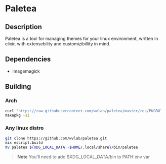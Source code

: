 # Paletea
## Description
Paletea is a tool for managing themes for your linux environment, written in
elixir, with extensebility and customizibillity in mind.
## Dependencies
- imagemagick
## Building
### Arch
```sh
curl "https://raw.githubusercontent.com/wvlab/paletea/master/res/PKGBUILD" > PKGBUILD
makepkg -si
```
### Any linux distro
```sh
git clone https://github.com/wvlab/paletea.git
mix escript.build
mv paletea ${XDG_LOCAL_DATA:-$HOME/.local/share}/bin/paletea
```
> **Note**
> You'll need to add $XDG_LOCAL_DATA/bin to PATH env var
